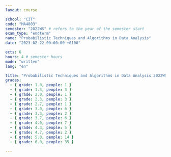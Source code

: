 ```yaml
---
layout: course

school: "CIT"
code: "MA4803"
semester: "2022WS" # refers to the year of the semester start
exam_type: "endterm"
name: "Probabilistic Techniques and Algorithms in Data Analysis"
date: "2023-02-22 00:00:00 +0100"

ects: 6
hours: 4 # semester hours
mode: "written"
lang: "en"

title: "Probabilistic Techniques and Algorithms in Data Analysis 2022WS Endterm"
grades:
  - { grade: 1.0, people: 1 }
  - { grade: 1.3, people: 3 }
  - { grade: 2.0, people: 1 }
  - { grade: 2.3, people: 3 }
  - { grade: 2.7, people: 1 }
  - { grade: 3.0, people: 6 }
  - { grade: 3.3, people: 2 }
  - { grade: 3.7, people: 6 }
  - { grade: 4.0, people: 7 }
  - { grade: 4.3, people: 5 }
  - { grade: 4.7, people: 2 }
  - { grade: 5.0, people: 14 }
  - { grade: 6.0, people: 35 }

---
```



